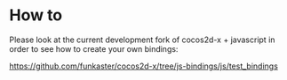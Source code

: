 # How to

Please look at the current development fork of cocos2d-x + javascript in order to see
how to create your own bindings:

https://github.com/funkaster/cocos2d-x/tree/js-bindings/js/test_bindings
